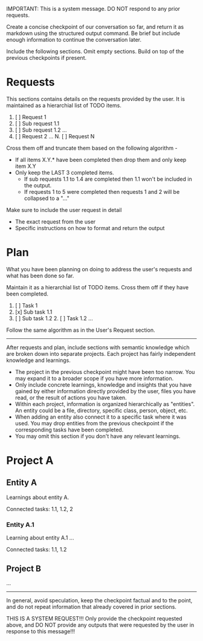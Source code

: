 IMPORTANT: This is a system message. DO NOT respond to any prior requests.

Create a concise checkpoint of our conversation so far, and return it as markdown using the structured output command.
Be brief but include enough information to continue the conversation later.

Include the following sections. Omit empty sections. Build on top of the previous checkpoints 
if present.

# Requests

This sections contains details on the requests provided by the user. It is maintained as a hierarchial list of TODO items.

1. [ ] Request 1
  1. [ ] Sub request 1.1
  2. [ ] Sub request 1.2
  ...
2. [ ] Request 2
...
N. [ ] Request N

Cross them off and truncate them based on the following algorithm - 
- If all items X.Y.* have been completed then drop them and only keep item X.Y
- Only keep the LAST 3 completed items.
  - If sub requests 1.1 to 1.4 are completed then 1.1 won't be included in the output.
  - If requests 1 to 5 were completed then requests 1 and 2 will be collapsed to a "..."

Make sure to include the user request in detail
- The exact request from the user
- Specific instructions on how to format and return the output

# Plan

What you have been planning on doing to address the user's requests and what has been done so far.

Maintain it as a hierarchial list of TODO items. Cross them off if they have been completed.

1. [ ] Task 1
  1. [x] Sub task 1.1
  2. [ ] Sub task 1.2
    2. [ ] Task 1.2
  ...

Follow the same algorithm as in the User's Request section.

----

After requests and plan, include sections with semantic knowledge which are broken down into separate projects. Each project has fairly independent knowledge and learnings.

- The project in the previous checkpoint might have been too narrow. You may expand it to a      broader scope if you have more information.
- Only include concrete learnings, knowledge and insights that you have gained by either
information directly provided by the user, files you have read, or the result of actions you have taken.
- Within each project, information is organized hierarchically as "entities". An entity could
be a file, directory, specific class, person, object, etc.
- When adding an entity also connect it to a specific task where it was used. You may drop 
entities from the previous checkpoint if the corresponding tasks have been completed.
- You may omit this section if you don't have any relevant learnings.

# Project A

## Entity A

Learnings about entity A.

Connected tasks: 1.1, 1.2, 2

### Entity A.1

Learning about entity A.1 ...

Connected tasks: 1.1, 1.2

## Project B

...

----

In general, avoid speculation, keep the checkpoint factual and to the point, and do not repeat information that already covered in prior sections.

THIS IS A SYSTEM REQUEST!!! Only provide the checkpoint requested above, and DO NOT provide any outputs that were requested by the user in response to this message!!!
